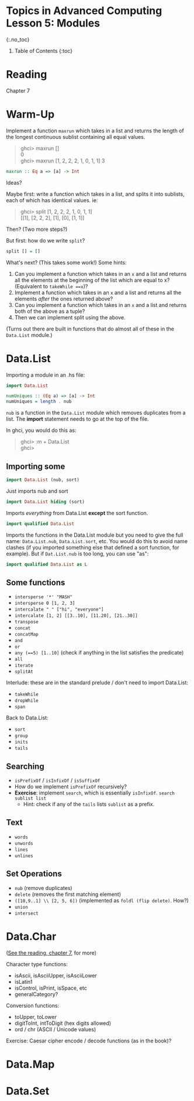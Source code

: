 # Topics in Advanced Computing Lesson 5: Modules
{:.no_toc}

1. Table of Contents
{:toc}

# Reading

Chapter 7

# Warm-Up

Implement a function `maxrun` which takes in a list and returns the length of the longest continuous sublist containing all equal values.

> ghci> maxrun []  
> 0  
> ghci> maxrun [1, 2, 2, 2, 1, 0, 1, 1]
> 3

```haskell
maxrun :: Eq a => [a] -> Int
```

Ideas?

Maybe first: write a function which takes in a list, and splits it into sublists, each of which has identical values. ie:

> ghci> split [1, 2, 2, 2, 1, 0, 1, 1]  
> [[1], [2, 2, 2], [1], [0], [1, 1]]

Then? (Two more steps?)

But first: how do we write `split`?

```haskell
split [] = []
```

What's next? (This takes some work!) Some hints:

1. Can you implement a function which takes in an `x` and a list and returns all the elements at the beginning of the list which are equal to x? (Equivalent to `takeWhile ==x`)?
2. Implement a function which takes in an `x` and a list and returns all the elements *after* the ones returned above?
3. Can you implement a function which takes in an `x` and a list and returns both of the above as a tuple?
4. Then we can implement split using the above.

(Turns out there are built in functions that do almost all of these in the `Data.List` module.)

# Data.List

Importing a module in an .hs file:

```haskell
import Data.List

numUniques :: (Eq a) => [a] -> Int
numUniques = length . nub
```

`nub` is a function in the `Data.List` module which removes duplicates from a list. The **import** statement needs to go at the top of the file.

In ghci, you would do this as:

> ghci> :m + Data.List  
> ghci> 

## Importing some

```haskell
import Data.List (nub, sort)
```

Just imports nub and sort

```haskell
import Data.List hiding (sort)
```

Imports *everything* from Data.List **except** the sort function.

```haskell
import qualified Data.List
```

Imports the functions in the Data.List module but you need to give the full name: `Data.List.nub`, `Data.List.sort`, etc. You would do this to avoid name clashes (if you imported something else that defined a sort function, for example). But if `Dat.List.nub` is too long, you can use "as":

```haskell
import qualified Data.List as L
```

## Some functions

* `intersperse '*' "MASH"`
* `intersperse 0 [1, 2, 3]`
* `intercalate " " ["hi", "everyone"]`
* `intercalate [1, 2] [[3..10], [11.20], [21..30]]`
* `transpose`
* `concat`
* `concatMap`
* `and`
* `or`
* `any (==5) [1..10]` (check if anything in the list satisfies the predicate)
* `all`
* `iterate`
* `splitAt`

Interlude: these are in the standard prelude / don't need to import Data.List:

* `takeWhile`
* `dropWhile`
* `span`


Back to Data.List:

* `sort`
* `group`
* `inits`
* `tails`

## Searching

* `isPrefixOf` / `isInfixOf` / `isSuffixOf`
* How do we implement `isPrefixOf` recursively?
* **Exercise**: implement `search`, which is essentially `isInfixOf`. `search sublist list`
  * Hint: check if any of the `tails` lists `sublist` as a prefix.

## Text

* `words`
* `unwords`
* `lines`
* `unlines`

## Set Operations

* `nub` (remove duplicates)
* `delete` (removes the first matching element)
* `([10,9..1] \\ [2, 5, 6])` (implemented as `foldl (flip delete)`. How?)
* `union`
* `intersect`

# Data.Char

([See the reading, chapter 7](https://learnyouahaskell.com/modules#data-char), for more)

Character type functions:

* isAscii, isAsciiUpper, isAsciiLower
* isLatin1
* isControl, isPrint, isSpace, etc
* generalCategory?

Conversion functions:

* toUpper, toLower
* digitToInt, intToDigit (hex digits allowed)
* ord / chr (ASCII / Unicode values)

Exercise: Caesar cipher encode / decode functions (as in the book)?

# Data.Map

# Data.Set